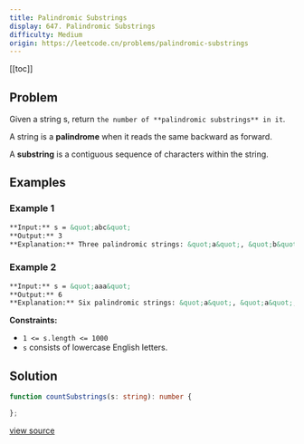 ```yaml
---
title: Palindromic Substrings
display: 647. Palindromic Substrings
difficulty: Medium
origin: https://leetcode.cn/problems/palindromic-substrings
---
```


[[toc]]

## Problem

Given a string s, return `the number of **palindromic substrings** in it`.

A string is a **palindrome** when it reads the same backward as forward.

A **substring** is a contiguous sequence of characters within the string.

## Examples

### Example 1

```md
**Input:** s = &quot;abc&quot;
**Output:** 3
**Explanation:** Three palindromic strings: &quot;a&quot;, &quot;b&quot;, &quot;c&quot;.
```

### Example 2

```md
**Input:** s = &quot;aaa&quot;
**Output:** 6
**Explanation:** Six palindromic strings: &quot;a&quot;, &quot;a&quot;, &quot;a&quot;, &quot;aa&quot;, &quot;aa&quot;, &quot;aaa&quot;.
```

**Constraints:**

- <code>1 &lt;= s.length &lt;= 1000</code>
- <code>s</code> consists of lowercase English letters.

## Solution

```ts
function countSubstrings(s: string): number {

};
```

[view source](https://leetcode.cn/problems/palindromic-substrings)
